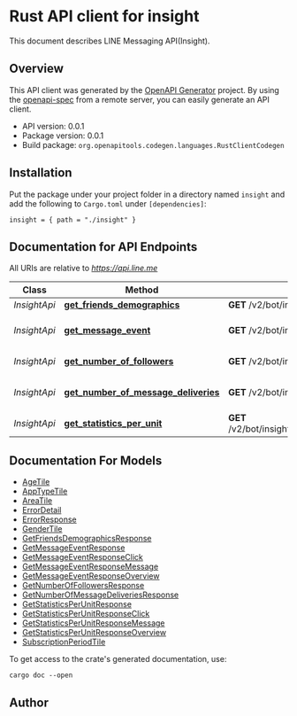 # Rust API client for insight

This document describes LINE Messaging API(Insight).


## Overview

This API client was generated by the [OpenAPI Generator](https://openapi-generator.tech) project.  By using the [openapi-spec](https://openapis.org) from a remote server, you can easily generate an API client.

- API version: 0.0.1
- Package version: 0.0.1
- Build package: `org.openapitools.codegen.languages.RustClientCodegen`

## Installation

Put the package under your project folder in a directory named `insight` and add the following to `Cargo.toml` under `[dependencies]`:

```
insight = { path = "./insight" }
```

## Documentation for API Endpoints

All URIs are relative to *https://api.line.me*

Class | Method | HTTP request | Description
------------ | ------------- | ------------- | -------------
*InsightApi* | [**get_friends_demographics**](docs/InsightApi.md#get_friends_demographics) | **GET** /v2/bot/insight/demographic | 
*InsightApi* | [**get_message_event**](docs/InsightApi.md#get_message_event) | **GET** /v2/bot/insight/message/event | Get user interaction statistics
*InsightApi* | [**get_number_of_followers**](docs/InsightApi.md#get_number_of_followers) | **GET** /v2/bot/insight/followers | Get number of followers
*InsightApi* | [**get_number_of_message_deliveries**](docs/InsightApi.md#get_number_of_message_deliveries) | **GET** /v2/bot/insight/message/delivery | Get number of message deliveries
*InsightApi* | [**get_statistics_per_unit**](docs/InsightApi.md#get_statistics_per_unit) | **GET** /v2/bot/insight/message/event/aggregation | 


## Documentation For Models

 - [AgeTile](docs/AgeTile.md)
 - [AppTypeTile](docs/AppTypeTile.md)
 - [AreaTile](docs/AreaTile.md)
 - [ErrorDetail](docs/ErrorDetail.md)
 - [ErrorResponse](docs/ErrorResponse.md)
 - [GenderTile](docs/GenderTile.md)
 - [GetFriendsDemographicsResponse](docs/GetFriendsDemographicsResponse.md)
 - [GetMessageEventResponse](docs/GetMessageEventResponse.md)
 - [GetMessageEventResponseClick](docs/GetMessageEventResponseClick.md)
 - [GetMessageEventResponseMessage](docs/GetMessageEventResponseMessage.md)
 - [GetMessageEventResponseOverview](docs/GetMessageEventResponseOverview.md)
 - [GetNumberOfFollowersResponse](docs/GetNumberOfFollowersResponse.md)
 - [GetNumberOfMessageDeliveriesResponse](docs/GetNumberOfMessageDeliveriesResponse.md)
 - [GetStatisticsPerUnitResponse](docs/GetStatisticsPerUnitResponse.md)
 - [GetStatisticsPerUnitResponseClick](docs/GetStatisticsPerUnitResponseClick.md)
 - [GetStatisticsPerUnitResponseMessage](docs/GetStatisticsPerUnitResponseMessage.md)
 - [GetStatisticsPerUnitResponseOverview](docs/GetStatisticsPerUnitResponseOverview.md)
 - [SubscriptionPeriodTile](docs/SubscriptionPeriodTile.md)


To get access to the crate's generated documentation, use:

```
cargo doc --open
```

## Author



